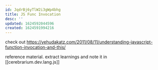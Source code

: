 ```yaml
---
id: JqdrBj6yTlW2i3gWp4bhg
title: JS Func Invocation
desc: ''
updated: 1624592044596
created: 1624591994216
---
```


check out https://yehudakatz.com/2011/08/11/understanding-javascript-function-invocation-and-this/

reference material. extract learnings and note it in [[cerebrarium.dev.lang.js]]